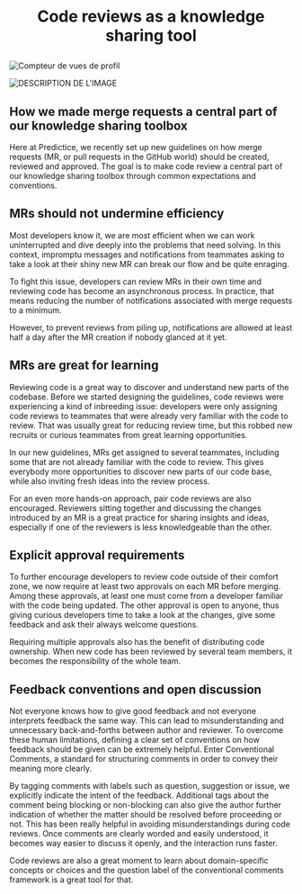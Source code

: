 # <p align="center">**Code reviews as a knowledge sharing tool**

  
![Compteur de vues de profil](https://komarev.com/ghpvc/?username=Predictice)  

![DESCRIPTION DE L'IMAGE](https://miro.medium.com/max/1050/1*Jmg8-rSSOqbS96JCL5zqQw.jpeg)
  
  
## **How we made merge requests a central part of our knowledge sharing toolbox**
  
Here at Predictice, we recently set up new guidelines on how merge requests (MR, or pull requests in the GitHub world) should be created, reviewed and approved. The goal is to make code review a central part of our knowledge sharing toolbox through common expectations and conventions.
  
  
## **MRs should not undermine efficiency**
Most developers know it, we are most efficient when we can work uninterrupted and dive deeply into the problems that need solving. In this context, impromptu messages and notifications from teammates asking to take a look at their shiny new MR can break our flow and be quite enraging.
  
  
To fight this issue, developers can review MRs in their own time and reviewing code has become an asynchronous process. In practice, that means reducing the number of notifications associated with merge requests to a minimum.
  
  
However, to prevent reviews from piling up, notifications are allowed at least half a day after the MR creation if nobody glanced at it yet.
  
  
## **MRs are great for learning**
Reviewing code is a great way to discover and understand new parts of the codebase. Before we started designing the guidelines, code reviews were experiencing a kind of inbreeding issue: developers were only assigning code reviews to teammates that were already very familiar with the code to review. That was usually great for reducing review time, but this robbed new recruits or curious teammates from great learning opportunities.
  
  
In our new guidelines, MRs get assigned to several teammates, including some that are not already familiar with the code to review. This gives everybody more opportunities to discover new parts of our code base, while also inviting fresh ideas into the review process.
  
  
For an even more hands-on approach, pair code reviews are also encouraged. Reviewers sitting together and discussing the changes introduced by an MR is a great practice for sharing insights and ideas, especially if one of the reviewers is less knowledgeable than the other.
  
  
  
## **Explicit approval requirements**
To further encourage developers to review code outside of their comfort zone, we now require at least two approvals on each MR before merging. Among these approvals, at least one must come from a developer familiar with the code being updated. The other approval is open to anyone, thus giving curious developers time to take a look at the changes, give some feedback and ask their always welcome questions.
  
Requiring multiple approvals also has the benefit of distributing code ownership. When new code has been reviewed by several team members, it becomes the responsibility of the whole team.
  
## **Feedback conventions and open discussion**
Not everyone knows how to give good feedback and not everyone interprets feedback the same way. This can lead to misunderstanding and unnecessary back-and-forths between author and reviewer. To overcome these human limitations, defining a clear set of conventions on how feedback should be given can be extremely helpful. Enter Conventional Comments, a standard for structuring comments in order to convey their meaning more clearly.
  
  
By tagging comments with labels such as question, suggestion or issue, we explicitly indicate the intent of the feedback. Additional tags about the comment being blocking or non-blocking can also give the author further indication of whether the matter should be resolved before proceeding or not. This has been really helpful in avoiding misunderstandings during code reviews. Once comments are clearly worded and easily understood, it becomes way easier to discuss it openly, and the interaction runs faster.
  
  

Code reviews are also a great moment to learn about domain-specific concepts or choices and the question label of the conventional comments framework is a great tool for that.
